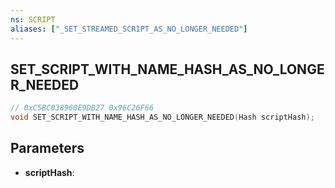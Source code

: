 ```yaml
---
ns: SCRIPT
aliases: ["_SET_STREAMED_SCRIPT_AS_NO_LONGER_NEEDED"]
---
```

## SET_SCRIPT_WITH_NAME_HASH_AS_NO_LONGER_NEEDED

```c
// 0xC5BC038960E9DB27 0x96C26F66
void SET_SCRIPT_WITH_NAME_HASH_AS_NO_LONGER_NEEDED(Hash scriptHash);
```


## Parameters
* **scriptHash**: 

